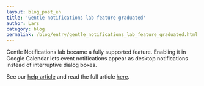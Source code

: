 ```yaml
---
layout: blog_post_en
title: 'Gentle notifications lab feature graduated'
author: Lars
category: blog
permalink: /blog/entry/gentle_notifications_lab_feature_graduated.html
---
```


Gentle Notifications lab became a fully supported feature. Enabling it in Google Calendar lets event notifications appear as desktop notifications instead of interruptive dialog boxes.

See our [help article](/help/calendar_event_notification.html) and read the full article [here](http://googleappsupdates.blogspot.com/2016/05/stay-focused-with-google-calendar-event.html).
